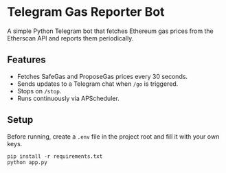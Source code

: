 # Telegram Gas Reporter Bot

A simple Python Telegram bot that fetches Ethereum gas prices from the Etherscan API and reports them periodically.

## Features
- Fetches SafeGas and ProposeGas prices every 30 seconds.
- Sends updates to a Telegram chat when `/go` is triggered.
- Stops on `/stop`.
- Runs continuously via APScheduler.

## Setup

Before running, create a `.env` file in the project root and fill it with your own keys.

```
pip install -r requirements.txt
python app.py
```
